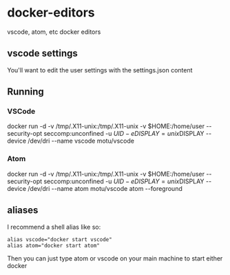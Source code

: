# docker-editors
vscode, atom, etc docker editors

## vscode settings

You'll want to edit the user settings with the settings.json content

## Running

### VSCode

docker run -d -v /tmp/.X11-unix:/tmp/.X11-unix -v $HOME:/home/user --security-opt seccomp:unconfined -u $UID -e DISPLAY=unix$DISPLAY --device /dev/dri --name vscode motu/vscode

### Atom

docker run -d -v /tmp/.X11-unix:/tmp/.X11-unix -v $HOME:/home/user --security-opt seccomp:unconfined -u $UID -e DISPLAY=unix$DISPLAY --device /dev/dri --name atom motu/vscode atom --foreground

## aliases

I recommend a shell alias like so:

```
alias vscode="docker start vscode"
alias atom="docker start atom"
```

Then you can just type atom or vscode on your main machine to start either docker
